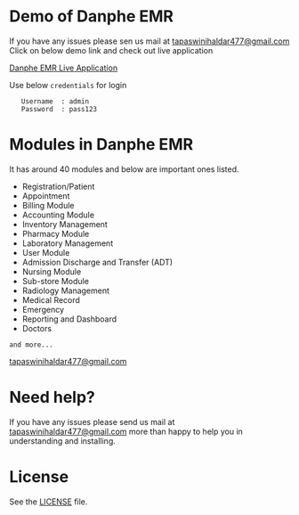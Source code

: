 Demo of Danphe EMR
==============
If you have any issues please sen us mail at tapaswinihaldar477@gmail.com
Click on below demo link and check out live application

<a href="http://202.51.74.168:175/" target="_blank">
  Danphe EMR Live Application
</a>

Use below `credentials` for login

```
   Username  : admin
   Password  : pass123
```   
Modules in Danphe EMR
==============
It has around 40 modules and below are important ones listed.

+ Registration/Patient 
+ Appointment 
+ Billing Module 
+ Accounting Module 
+ Inventory Management 
+ Pharmacy Module 
+ Laboratory Management 
+ User Module 
+ Admission Discharge and Transfer (ADT) 
+ Nursing Module 
+ Sub-store Module 
+ Radiology Management 
+ Medical Record 
+ Emergency 
+ Reporting and Dashboard 
+ Doctors 

`and more...`

tapaswinihaldar477@gmail.com

Need help?
==============
If you have any issues please send us mail at tapaswinihaldar477@gmail.com more than happy to help you in understanding and installing.



License
==============

See the [LICENSE](https://github.com/opensource-emr/hospital-management-emr/blob/master/LICENSE) file.

